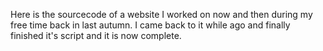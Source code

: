 Here is the sourcecode of a website I worked on now and then during my free time back in last autumn.
I came back to it while ago and finally finished it's script and it is now complete.
